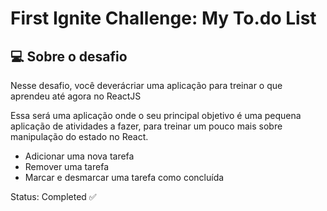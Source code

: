 # First Ignite Challenge: My To.do List

## 💻 Sobre o desafio

Nesse desafio, você deverácriar uma aplicação para treinar o que aprendeu até agora no ReactJS

Essa será uma aplicação onde o seu principal objetivo é uma pequena aplicação de atividades a fazer, para treinar um pouco mais sobre manipulação do estado no React.

- Adicionar uma nova tarefa
- Remover uma tarefa
- Marcar e desmarcar uma tarefa como concluída

Status: Completed ✅

